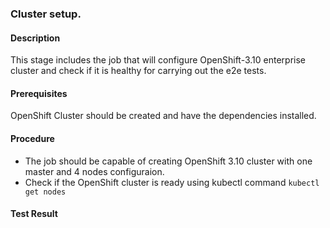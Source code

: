 ### Cluster setup.

#### Description

This stage includes the job that will configure OpenShift-3.10 enterprise cluster and check if it is healthy for carrying out the e2e tests.

#### Prerequisites

OpenShift Cluster should be created and have the dependencies installed.

#### Procedure

- The job should be capable of creating OpenShift 3.10 cluster with one master and 4 nodes configuraion. 
- Check if the OpenShift cluster is ready using kubectl command ```kubectl get nodes```

#### 

#### Test Result


